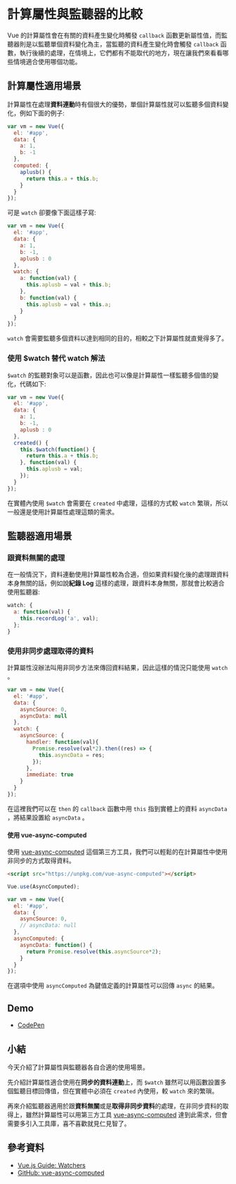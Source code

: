 # 計算屬性與監聽器的比較

Vue 的計算屬性會在有關的資料產生變化時觸發 `callback` 函數更新屬性值，而監聽器則是以監聽單個資料變化為主，當監聽的資料產生變化時會觸發 `callback` 函數，執行後續的處理，在情境上，它們都有不能取代的地方，現在讓我們來看看哪些情境適合使用哪個功能。

## 計算屬性適用場景

計算屬性在處理**資料連動**時有個很大的優勢，單個計算屬性就可以監聽多個資料變化，例如下面的例子:

```js
var vm = new Vue({
  el: '#app',
  data: {
    a: 1,
    b: -1
  },
  computed: {
    aplusb() {
      return this.a + this.b;
    }
  }
});
```

可是 `watch` 卻要像下面這樣子寫:

```js
var vm = new Vue({
  el: '#app',
  data: {
    a: 1,
    b: -1,
    aplusb : 0
  },
  watch: {
    a: function(val) {
      this.aplusb = val + this.b;
    },
    b: function(val) {
      this.aplusb = val + this.a;
    }
  }
});
```

`watch` 會需要監聽多個資料以達到相同的目的，相較之下計算屬性就直覺得多了。

### 使用 $watch 替代 watch 解法

`$watch` 的監聽對象可以是函數，因此也可以像是計算屬性一樣監聽多個值的變化，代碼如下:

```js
var vm = new Vue({
  el: '#app',
  data: {
    a: 1,
    b: -1,
    aplusb : 0
  },
  created() {
    this.$watch(function() {
      return this.a + this.b;
    }, function(val) {
      this.aplusb = val;
    });
  }
});
```

在實體內使用 `$watch` 會需要在 `created` 中處理，這樣的方式較 `watch` 繁瑣，所以一般還是使用計算屬性處理這類的需求。

## 監聽器適用場景

### 跟資料無關的處理

在一般情況下，資料連動使用計算屬性較為合適，但如果資料變化後的處理跟資料本身無關的話，例如說**紀錄 Log** 這樣的處理，跟資料本身無關，那就會比較適合使用監聽器:

```js
watch: {
  a: function(val) {
    this.recordLog('a', val);
  };
}
```

### 使用非同步處理取得的資料

計算屬性沒辦法叫用非同步方法來傳回資料結果，因此這樣的情況只能使用 `watch` 。

```js
var vm = new Vue({
  el: '#app',
  data: {
    asyncSource: 0,
    asyncData: null
  },
  watch: {
    asyncSource: {
      handler: function(val){
        Promise.resolve(val*2).then((res) => {
          this.asyncData = res;
        });
      },
      immediate: true
    }
  }
});
```

在這裡我們可以在 `then` 的 `callback` 函數中用 `this` 指到實體上的資料 `asyncData` ，將結果設置給 `asyncData` 。

#### 使用 vue-async-computed

使用 [vue-async-computed](https://github.com/foxbenjaminfox/vue-async-computed) 這個第三方工具，我們可以輕鬆的在計算屬性中使用非同步的方式取得資料。

```html
<script src="https://unpkg.com/vue-async-computed"></script>
```

```js
Vue.use(AsyncComputed);

var vm = new Vue({
  el: '#app',
  data: {
    asyncSource: 0,
    // asyncData: null
  },
  asyncComputed: {
    asyncData: function() {
      return Promise.resolve(this.asyncSource*2);
    }
  }
});
```

在選項中使用 `asyncComputed` 為鍵值定義的計算屬性可以回傳 `async` 的結果。

## Demo

* [CodePen](https://codepen.io/peterhpchen/pen/PydrVO)

## 小結

今天介紹了計算屬性與監聽器各自合適的使用場景。

先介紹計算屬性適合使用在**同步的資料連動**上，而 `$watch` 雖然可以用函數設置多個監聽目標回傳值，但在實體中必須在 `created` 內使用，較 `watch` 來的繁瑣。

再來介紹監聽器適用於跟**資料無關**或是**取得非同步資料**的處理，在非同步資料的取得上，雖然計算屬性可以用第三方工具 [vue-async-computed](https://github.com/foxbenjaminfox/vue-async-computed) 達到此需求，但會需要多引入工具庫，喜不喜歡就見仁見智了。

## 參考資料

* [Vue.js Guide: Watchers](https://vuejs.org/v2/guide/computed.html#Watchers)
* [GitHub: vue-async-computed](https://github.com/foxbenjaminfox/vue-async-computed)
